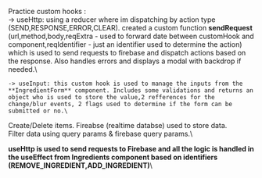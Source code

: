 Practice custom hooks : \
    -> useHttp: using a reducer where im dispatching by action type (SEND,RESPONSE,ERROR,CLEAR). 
       created a custom function **sendRequest** (url,method,body,reqExtra - used to forward date between customHook and component,reqIdentifier - just an identifier used to determine the action) which is used to send requests to firebase and dispatch actions based on the response. Also handles errors and displays a modal with backdrop if needed.\
       
    -> useInput: this custom hook is used to manage the inputs from the **IngredientForm** component. Includes some validations and returns an object who is used to store the value,2 refferences for the change/blur events, 2 flags used to determine if the form can be submitted or no.\
    
    
Create/Delete items. Fireabse (realtime databse) used to store data.\
Filter data using query params & firebase query params.\

**useHttp is used to send requests to Firebase and all the logic is handled in the useEffect from Ingredients component based on identifiers (REMOVE_INGREDIENT,ADD_INGREDIENT)**\


 